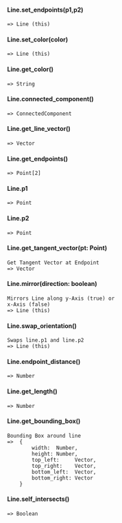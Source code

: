 #### Line.set_endpoints(p1,p2)
    => Line (this)

#### Line.set_color(color)
    => Line (this)

#### Line.get_color()
    => String

#### Line.connected_component()
    => ConnectedComponent

#### Line.get_line_vector()
    => Vector

#### Line.get_endpoints()
    => Point[2]

#### Line.p1
    => Point

#### Line.p2
    => Point

#### Line.get_tangent_vector(pt: Point)
    Get Tangent Vector at Endpoint
    => Vector

#### Line.mirror(direction: boolean)
    Mirrors Line along y-Axis (true) or
    x-Axis (false)
    => Line (this)

#### Line.swap_orientation()
    Swaps line.p1 and line.p2
    => Line (this)

#### Line.endpoint_distance()
    => Number

#### Line.get_length()
    => Number

#### Line.get_bounding_box()
    Bounding Box around line
    =>  {
            width:  Number,
            height: Number,
            top_left:     Vector,
            top_right:    Vector,
            bottom_left:  Vector,
            bottom_right: Vector
        }

#### Line.self_intersects()
    => Boolean
